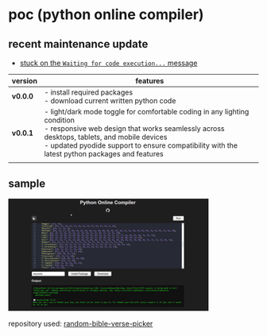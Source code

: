 # poc (python online compiler)

## recent maintenance update
- [stuck on the `Waiting for code execution...` message](https://github.com/8ORUZ7/poc/blob/main/src/documentation.md#652025---update-pyodide-v0230--v0251)

| version | features |
|---------|----------|
| **v0.0.0** | - install required packages <br> - download current written python code |
| **v0.0.1** | - light/dark mode toggle for comfortable coding in any lighting condition <br> - responsive web design that works seamlessly across desktops, tablets, and mobile devices <br> - updated pyodide support to ensure compatibility with the latest python packages and features |
| | |

## sample
<img src="https://raw.githubusercontent.com/8ORUZ7/random-bible-verse-picker/refs/heads/main/bible-sample%20(2).gif" alt="" width="80%"/>

repository used: [random-bible-verse-picker](https://github.com/8ORUZ7/random-bible-verse-picker)



